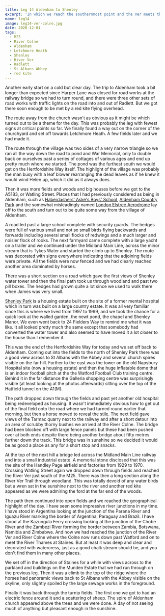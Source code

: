 ```yaml
---
title: Leg 14 Aldenham to Shenley
excerpt: 'In which we reach the southernmost point and the Ver meets the Colne'
name: leg14
image: leg14-ver-colne.jpg
date: 2020-12-01
tags:
  - M25
  - River Colne
  - Aldenham
  - Letchmore Heath
  - Shenley
  - River Ver
  - Radlett
  - St Albans Abbey
  - red kite
---
```


Another early start on a cold but clear day. The trip to Aldenham took a bit longer than expected since Harper Lane was closed for road works at the railway bridge so we had to turn round, and there were three other sets of road works with traffic lights on the road into and out of Radlett. But we got there soon enough to be met by a red kite flying overhead.

The route away from the church wasn't as obvious as it might be which turned out to be a theme for the day. This was probably the leg with fewest signs at critical points so far. We finally found a way out on the corner of the churchyard and set off towards Letchmore Heath. A few fields later and we had made it.

The route through the village was two sides of a very narrow triangle so we ran all the way down the road to pond and War Memorial, only to double back on ourselves past a series of cottages of various ages and end up pretty much where we started. The pond was the furthest south we would get on the Hertfordshire Way itself. The highlight of the village was probably the man busy with a leaf blower rearranging the dead leaves as if he knew it would wind Helen up, which it did as it always does.

Then it was more fields and woods and big houses before we got to the A5183, or Watling Street. Places that I had previously considered as being in Aldenham, such as [Haberdashers' Aske's Boys' School](https://www.happyherts.routegadget.co.uk/rg2/#313), [Aldenham Country Park](https://www.aldenhamcountrypark.co.uk/) and the somewhat misleadingly named [London Elstree Aerodrome](http://makaviation.co.uk/) lay off to the south and turn out to be quite some way from the village of Aldenham.

A road led past a large school complete with security guards. The hedges were full of various small and not so small birds flying backwards and forwards including several small flocks of redwings and a much larger and noisier flock of rooks. The next farmyard came complete with a large yacht on a trailer and we continued under the Midland Main Line, across the minor stream that is Tykes Water and started the climb up to Shenley. The route was decorated with signs everywhere indicating that the adjoining fields were private. All the fields were now fenced and we had clearly reached another area dominated by horses.

There was a short section on a road which gave the first views of Shenley water tower and then the final path took us through woodland and past two pill boxes. The hedges had grown quite a lot since we used to walk there when James was very small.

[Shenley Park](http://www.shenleypark.co.uk/) is a housing estate built on the site of a former mental hospital which in turn was built on a large country estate. It was all very familiar since this is where we lived from 1997 to 1999, and we took the chance for a quick look at the walled garden, the newt pond, the chapel and Shenley Manor. We even went back to 24 Fielders Way to remind me what it was like. It all looked pretty much the same except that somebody had converted the water tower and also seemed to have moved it a lot closer to the house than I remember it.

This was the end of the Hertfordshire Way for today and we set off back to Aldenham. Coming out into the fields to the north of Shenley Park there was a good view across to St Albans with the Abbey and several church spires visible on the far hill. Further to the east was the tower on the old Napsbury Hospital site (now a housing estate) and then the huge inflatable dome that is an indoor football pitch at the the Watford Football Club training centre. Behind it in the far distance the Galleria shopping centre was surprisingly visible (at least looking at the photos afterwards) sitting over the top of the Hatfield tunnel on the A1(M).

The path dropped down through the fields and past yet another old hospital being redeveloped as housing. It wasn't immediately obvious how to get out of the final field onto the road where we had turned round earlier that morning, but then a horse moved to reveal the stile. The next field gave views of the Tarmac quarry next to the railway and after a short detour into an area of scrubby thorny bushes we arrived at the River Colne. The bridge had been blocked off with large fence panels but these had been pushed over at both ends despite there being another bridge about fifty metres further down the track. This bridge was in sunshine so we decided it would be as good a place as any for a short stop and snacks.

At the top of the next hill a bridge led across the Midland Main Line railway and into a small industrial estate. A memorial stone disclosed that this was the site of the Handley Page airfield and factories from 1929 to 1970. Crossing Watling Street again we dropped down through fields and reached the River Ver just south of the M25. There was then a long section along the River Ver Trail through woodland. This was totally devoid of any water birds but a wren sat in the sunshine next to the river and another red kite appeared as we were admiring the ford at the far end of the woods.

The path then continued into open fields and we reached the geographical highlight of the day. I have seen some impressive river junctions in my time. I have stood in Argentina looking at the junction of the Parana River and Iguazu River marking the border of Argentina, Paraguay and Brazil. I have stood at the Kazungula Ferry crossing looking at the junction of the Chobe River and the Zambezi River forming the border between Zambia, Botswana, Namibia and Zimbabwe. And now we had reached the junction of the River Ver and River Colne where the Colne now runs down past Watford and on to meet the River Thames at Staines. But at least it was deep and clear and decorated with watercress, just as a good chalk stream should be, and you don't find them in many other places.

We set off in the direction of Staines for a while with views across to the parkland and buildings on the Munden Estate that we had run through on the previous leg. Then it was a climb to the top of the ridge where the horses had panoramic views back to St Albans with the Abbey visible on the skyline, only slightly spoiled by the large sewage works in the foreground.

Finally it was back through the turnip fields. The first one we got to had an electric fence around it and a scattering of sheep. The spire of Aldenham church appeared above the trees and we were done. A day of not seeing much of anything but pleasant enough in the sunshine.
